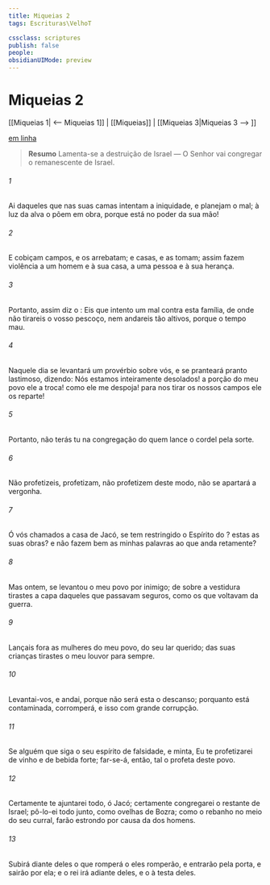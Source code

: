 ```yaml
---
title: Miqueias 2
tags: Escrituras\VelhoT

cssclass: scriptures
publish: false
people:
obsidianUIMode: preview
---
```


# Miqueias 2
[[Miqueias 1| <-- Miqueias 1]] | [[Miqueias]] | [[Miqueias 3|Miqueias 3 --> ]]

[em linha](https://churchofjesuschrist.org/study/scriptures/ot/micah/2?lang=por)

> __Resumo__
Lamenta-se a destruição de Israel — O Senhor vai congregar o remanescente de Israel.

###### 1 
Ai daqueles que nas suas camas intentam a iniquidade, e planejam o mal; à luz da alva o põem em obra, porque está no poder da sua mão!

###### 2 
E cobiçam campos, e os arrebatam; e casas, e as tomam; assim fazem violência a um homem e à sua casa, a uma pessoa e à sua herança.

###### 3 
Portanto, assim diz o : Eis que intento um mal contra esta família, de onde não tirareis o vosso pescoço, nem andareis tão altivos, porque o tempo  mau.

###### 4 
Naquele dia se levantará um provérbio sobre vós, e se pranteará pranto lastimoso, dizendo: Nós estamos inteiramente desolados! a porção do meu povo ele a troca! como ele me despoja! para nos tirar os nossos campos ele os reparte!

###### 5 
Portanto, não terás tu na congregação do  quem lance o cordel pela sorte.

###### 6 
Não profetizeis,  profetizam, não profetizem deste modo,  não se apartará a vergonha.

###### 7 
Ó vós  chamados a casa de Jacó,  se tem restringido o Espírito do ?  estas as suas obras? e não fazem bem as minhas palavras ao que anda retamente?

###### 8 
Mas  ontem, se levantou o meu povo por inimigo; de sobre a vestidura tirastes a capa daqueles que passavam seguros, como os que voltavam da guerra.

###### 9 
Lançais fora as mulheres do meu povo, do seu lar querido; das suas crianças tirastes o meu louvor para sempre.

###### 10 
Levantai-vos,  e andai, porque não será esta  o descanso; porquanto está contaminada,  corromperá, e isso com grande corrupção.

###### 11 
Se  alguém que siga o seu espírito de falsidade, e minta,  Eu te profetizarei de vinho e de bebida forte; far-se-á, então,  tal o profeta deste povo.

###### 12 
Certamente te ajuntarei todo, ó Jacó; certamente congregarei o restante de Israel; pô-lo-ei todo junto, como ovelhas de Bozra; como o rebanho no meio do seu curral, farão estrondo por causa da  dos homens.

###### 13 
Subirá diante deles o que romperá o  eles romperão, e entrarão pela porta, e sairão por ela; e o rei irá adiante deles, e o  à testa deles.

